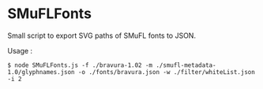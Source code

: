 SMuFLFonts
=============

Small script to export SVG paths of SMuFL fonts to JSON.

Usage :

```
$ node SMuFLFonts.js -f ./bravura-1.02 -m ./smufl-metadata-1.0/glyphnames.json -o ./fonts/bravura.json -w ./filter/whiteList.json -i 2
```
